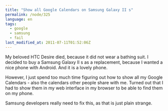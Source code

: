```yaml
---
title: "Show all Google Calendars on Samsung Galaxy II s"
permalink: /node/325
language: en
tags:
  - google
  - samsung
  - fail
last_modified_at: 2011-07-11T01:52:06Z
---
```


My beloved HTC Desire died, because it did not wear a bathing suit. I decided to buy a Samsung Galaxy II s as a replacement, because I wanted a nice phone with Android. And it is a lovely phone.

However, I just spend too much time figuring out how to show all my Google Calendars - also the calendars other people share with me. Turned out that I had to show them in my web interface in my browser to be able to find them on my phone.

Samsung developers really need to fix this, as that is just plain strange.
